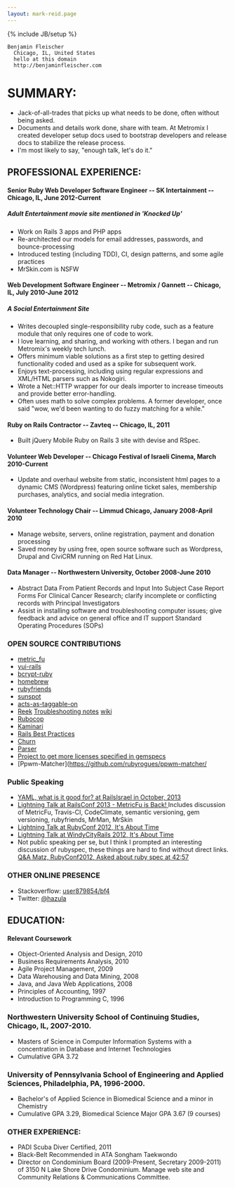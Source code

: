 ```yaml
---
layout: mark-reid.page
---
```

{% include JB/setup %}

    Benjamin Fleischer
      Chicago, IL, United States
      hello at this domain
      http://benjaminfleischer.com

# SUMMARY:

*   Jack-of-all-trades that picks up what needs to be done, often without being asked.
*   Documents and details work done, share with team.  At Metromix I created developer setup docs used to bootstrap developers and release docs to stabilize the release process.
*   I'm most likely to say, "enough talk, let's do it."

## PROFESSIONAL EXPERIENCE:

#### Senior Ruby Web Developer Software Engineer -- SK Intertainment -- Chicago, IL, June 2012-Current

##### Adult Entertainment movie site mentioned in 'Knocked Up'

*   Work on Rails 3 apps and PHP apps
*   Re-architected our models for email addresses, passwords, and bounce-processing
*   Introduced testing (including TDD), CI, design patterns, and some agile practices
*   MrSkin.com is NSFW

#### Web Development Software Engineer -- Metromix / Gannett -- Chicago, IL, July 2010-June 2012

##### A Social Entertainment Site

*   Writes decoupled single-responsibility ruby code, such as a feature module that only requires one of code to work.
*   I love learning, and sharing, and working with others.  I began and run Metromix's weekly tech lunch.
*   Offers minimum viable solutions as a first step to getting desired functionality coded and used as a spike for subsequent work.
*   Enjoys text-processing, including using regular expressions and XML/HTML parsers such as Nokogiri.
*   Wrote a Net::HTTP wrapper for our deals importer to increase timeouts and provide better error-handling.
*   Often uses math to solve complex problems.  A former developer, once said "wow, we'd been wanting to do fuzzy matching for a while."

#### Ruby on Rails Contractor -- Zavteq -- Chicago, IL, 2011

*   Built jQuery Mobile Ruby on Rails 3 site with devise and RSpec.

#### Volunteer Web Developer -- Chicago Festival of Israeli Cinema, March 2010-Current

*   Update and overhaul website from static, inconsistent html pages to a dynamic CMS (Wordpress) featuring online ticket sales, membership purchases, analytics, and social media integration.

#### Volunteer Technology Chair -- Limmud Chicago, January 2008-April 2010

*   Manage website, servers, online registration, payment and donation processing
*   Saved money by using free, open source software such as Wordpress, Drupal and CiviCRM running on Red Hat Linux.

#### Data Manager -- Northwestern University, October 2008-June 2010

*   Abstract Data From Patient Records and Input Into Subject Case Report Forms For Clinical Cancer Research; clarify incomplete or conflicting records with Principal Investigators
*   Assist in installing software and troubleshooting computer issues; give feedback and advice on general office and IT support Standard Operating Procedures (SOPs)

### OPEN SOURCE CONTRIBUTIONS

*   [metric_fu](https://github.com/metricfu/metric_fu/commits?author=bf4)
*   [yui-rails](https://github.com/nextmat/yui-rails/commits?author=bf4)
*   [bcrypt-ruby](https://github.com/codahale/bcrypt-ruby/commits?author=bf4)
*   [homebrew](https://github.com/mxcl/homebrew/commits?author=bf4)
*   [rubyfriends](https://github.com/rubyrogues/rubyfriends/commits?author=bf4)
*   [sunspot](https://github.com/sunspot/sunspot/commits?author=bf4)
*   [acts-as-taggable-on](https://github.com/mbleigh/acts-as-taggable-on/commits?author=bf4)
*   [Reek](https://github.com/troessner/reek/commits?author=bf4) [Troubleshooting notes](https://github.com/troessner/reek/pull/161) [wiki](https://github.com/troessner/reek/wiki/Troubleshooting)
*   [Rubocop](https://github.com/bbatsov/rubocop/commits?author=bf4)
*   [Kaminari](https://github.com/amatsuda/kaminari/commits?author=bf4)
*   [Rails Best Practices](https://github.com/railsbp/rails_best_practices/commits?author=bf4)
*   [Churn](https://github.com/danmayer/churn/commits?author=bf4)
*   [Parser](https://github.com/whitequark/parser/issues/21)
*   [Project to get more licenses specified in gemspecs](http://www.benjaminfleischer.com/2013/07/12/make-the-world-a-better-place-put-a-license-in-your-gemspec/)
*   [Ppwm-Matcher](https://github.com/rubyrogues/ppwm-matcher/

### Public Speaking

*   [YAML, what is it good for? at RailsIsrael in October, 2013](http://railsisrael2013.events.co.il/presentations/868-yaml-what-is-it-good-for)
*   [
      Lightning Talk at RailsConf 2013 - MetricFu is Back!
    ](http://www.justin.tv/confreaks/c/2245302)
    Includes discussion of MetricFu, Travis-CI, CodeClimate, semantic versioning, gem versioning, rubyfriends, MrMan, MrSkin
*   [Lightning Talk at RubyConf 2012, It's About Time](http://vimeo.com/53892354)
*   [Lightning Talk at WindyCityRails 2012, It's About Time](http://vimeo.com/51707399)
*   Not public speaking per se, but I think I prompted an interesting discussion of rubyspec, these things are hard to find without direct links.  [Q&A Matz,  RubyConf2012, Asked about ruby spec at 42:57](http://www.youtube.com/watch?v=B7vCuNaqT7k&hd=1&t=42m57s)

### OTHER ONLINE PRESENCE

*   Stackoverflow: [user879854/bf4](http://stackoverflow.com/users/879854/bf4)
*   Twitter: [@hazula](https://twitter.com/#!/hazula)

## EDUCATION:

#### Relevant Coursework

*   Object-Oriented Analysis and Design, 2010
*   Business Requirements Analysis, 2010
*   Agile Project Management, 2009
*   Data Warehousing and Data Mining, 2008
*   Java, and Java Web Applications, 2008
*   Principles of Accounting, 1997
*   Introduction to Programming C, 1996

### Northwestern University School of Continuing Studies, Chicago, IL, 2007-2010.

*   Masters of Science in Computer Information Systems with a concentration in Database and Internet Technologies
*   Cumulative GPA 3.72

### University of Pennsylvania School of Engineering and Applied Sciences, Philadelphia, PA, 1996-2000.

*   Bachelor's of Applied Science in Biomedical Science and a minor in Chemistry
*   Cumulative GPA 3.29, Biomedical Science Major GPA 3.67 (9 courses)

### OTHER EXPERIENCE:

*   PADI Scuba Diver Certified, 2011
*   Black-Belt Recommended in ATA Songham Taekwondo
*   Director on Condominium Board (2009-Present, Secretary 2009-2011) of 3150 N Lake Shore Drive Condominium.  Manage web site and Community Relations & Communications Committee.
